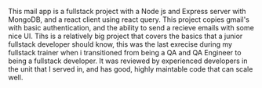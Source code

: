 This mail app is a fullstack project with a Node js and Express server with MongoDB, and a react client using react query. This project copies gmail's with basic authentication, and the ability to send a recieve emails with some nice UI.
Tihs is a relatively big project that covers the basics that a junior fullstack developer should know, this was the last exrecise during my fullstack trainer when i transitioned from being a QA and QA Engineer to being a fullstack developer.
It was reviewed by experienced developers in the unit that I served in, and has good, highly maintable code that can scale well. 
